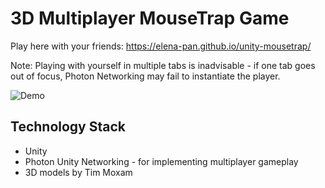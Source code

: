 # 3D Multiplayer MouseTrap Game

Play here with your friends: https://elena-pan.github.io/unity-mousetrap/

Note: Playing with yourself in multiple tabs is inadvisable - if one tab goes out of focus, Photon Networking may fail to instantiate the player.

![Demo](https://user-images.githubusercontent.com/52430997/104115430-a3368f80-52cc-11eb-944e-7ffeac2f00a0.gif)

## Technology Stack
* Unity
* Photon Unity Networking - for implementing multiplayer gameplay
* 3D models by Tim Moxam
